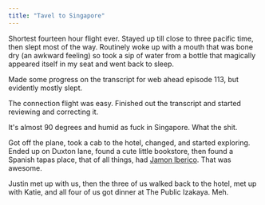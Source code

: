 ```yaml
---
title: "Tavel to Singapore"
---
```


Shortest fourteen hour flight ever. Stayed up till close to three pacific time, then slept most of the way. Routinely woke up with a mouth that was bone dry (an awkward feeling) so took a sip of water from a bottle that magically appeared itself in my seat and went back to sleep.

Made some progress on the transcript for web ahead episode 113, but evidently mostly slept.

The connection flight was easy. Finished out the transcript and started reviewing and correcting it.

It's almost 90 degrees and humid as fuck in Singapore. What the shit.

Got off the plane, took a cab to the hotel, changed, and started exploring. Ended up on Duxton lane, found a cute little bookstore, then found a Spanish tapas place, that of all things, had [Jamon Iberico](https://gastropod.com/dan-barber-quest-for-flavor/). That was awesome.

Justin met up with us, then the three of us walked back to the hotel, met up with Katie, and all four of us got dinner at The Public Izakaya. Meh.
